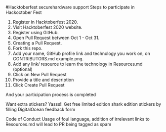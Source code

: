 #Hacktoberfest securehardware support
Steps to participate in Hackoctober Fest
1) Register in Hacktoberfest 2020.
2) Visit Hacktoberfest 2020 website.
3) Register using GitHub.
4) Open Pull Request between Oct 1 - Oct 31.
5) Creating a Pull Request.
6) Fork this repo.
7) Add your name, GitHub profile link and technology you work on, on CONTRIBUTORS.md
example.png.
8) Add any link/ resource to learn the technology in Resources.md (optional)
9) Click on New Pull Request
10) Provide a title and description
11) Click Create Pull Request


And your participation process is completed

Want extra stickers?
Yasss!!
Get free limited edition shark edition stickers by filling DigitalOcean feedback form

Code of Conduct
Usage of foul language, addition of irrelevant links to Resources.md will lead to PR being tagged as spam

